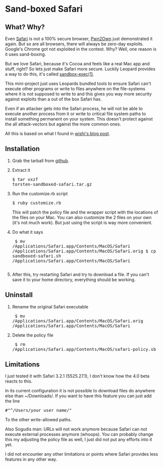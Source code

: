 # Sand-boxed Safari

## What? Why?

Even [Safari](http://www.apple.com/safari/) is not a 100% secure browser, [Pwn2Own](http://dvlabs.tippingpoint.com/blog/2009/03/18/pwn2own-2009-day-1---safari-internet-explorer-and-firefox-taken-down-by-four-zero-day-exploits) just demonstrated it again.  But so are all browsers, there will always be zero-day exploits.  Google's Chrome got not exploited in the contest.  Why?  Well, one reason is it uses sand-boxing.

But we love Safari, because it's Cocoa and feels like a real Mac app and stuff, right?  So lets just make Safari more secure.  Luckily Leopard provides a way to do this, it's called [sandbox-exec(1)](http://developer.apple.com/DOCUMENTATION/DARWIN/Reference/ManPages/man1/sandbox-exec.1.html#//apple_ref/doc/man/1/sandbox-exec).

This mini-project just uses Leopards bundled tools to ensure Safari can't execute other programs or write to files anywhere on the file-systems where it is not supposed to write to and this gives you way more security against exploits than a out of the box Safari has.

Even if an attacker gets into the Safari process, he will not be able to execute another process from it or write to critical file system paths to install something permanent on your system.  This doesn't protect against the all attack-vectors but against the more common ones.

All this is based on what I found in [wishi's blog post](http://wishinet.blogspot.com/2009/03/applying-sandbox-exec-around-safari.html).


## Installation

1. Grab the tarball from [github](http://github.com/torsten/sandboxed-safari/tarball/master).
2. Extract it <pre>$ tar vxzf torsten-sandboxed-safari.tar.gz</pre>
3. Run the customize.rb script <pre>$ ruby customize.rb</pre> This will patch the policy file and the wrapper script with the locations of the files on your Mac.  You can also customize the 2 files on your own (it's not much work).  But just using the script is way more convenient.

4. Do what it says <pre>
$ mv /Applications/Safari.app/Contents/MacOS/Safari /Applications/Safari.app/Contents/MacOS/Safari.orig
$ cp sandboxed-safari.sh /Applications/Safari.app/Contents/MacOS/Safari
</pre>

5. After this, try restarting Safari and try to download a file.  If you can't save it to your home directory, everything should be working.

## Uninstall

1. Rename the original Safari executable <pre>
$ mv /Applications/Safari.app/Contents/MacOS/Safari.orig /Applications/Safari.app/Contents/MacOS/Safari
</pre>

2. Delete the policy file <pre>
$ rm /Applications/Safari.app/Contents/MacOS/safari-policy.sb
</pre>


## Limitations

I just tested it with Safari 3.2.1 (5525.27.1), I don't know how the 4.0 beta reacts to this.

In its current configuration it is not possible to download files do anywhere else than ~/Downloads/.  If you want to have this feature you can just add the line
<pre>
#"^/Users/your_user_name/"
</pre>
To the other write-allowed paths.

Also Sogudis man: URLs will not work anymore because Safari can not execute external processes anymore (whoops).  You can probably change this my adjusting the policy file as well, I just did not put any efforts into it yet.

I did not encounter any other limitations or points where Safari provides less features in any other way.
